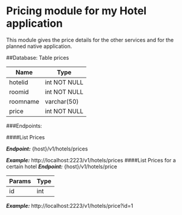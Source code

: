 # Pricing module for my Hotel application

This module gives the price details for the other services and for the planned native application.

##Database:
Table prices

Name | Type 
------------ | -------------
hotelid | int NOT NULL
roomid | int NOT NULL
roomname | varchar(50)
price | int NOT NULL


###Endpoints:  

####List Prices

***Endpoint:*** {host}/v1/hotels/prices

***Example:*** http://localhost:2223/v1/hotels/prices
####List Prices for a certain hotel
***Endpoint:*** {host}/v1/hotels/price  

Params | Type  
------------ | -------------   
id | int   

***Example:*** http://localhost:2223/v1/hotels/price?id=1